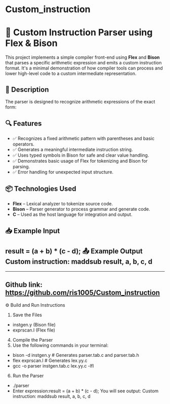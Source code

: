 # Custom_instruction
# 🧮 Custom Instruction Parser using Flex & Bison

This project implements a simple compiler front-end using **Flex** and **Bison** that parses a specific arithmetic expression and emits a custom instruction format. It's a minimal demonstration of how compiler tools can process and lower high-level code to a custom intermediate representation.

## 📄 Description

The parser is designed to recognize arithmetic expressions of the exact form:


## 🔍 Features

- ✅ Recognizes a fixed arithmetic pattern with parentheses and basic operators.
- ✅ Generates a meaningful intermediate instruction string.
- ✅ Uses typed symbols in Bison for safe and clear value handling.
- ✅ Demonstrates basic usage of Flex for tokenizing and Bison for parsing.
- ✅ Error handling for unexpected input structure.


## 📦 Technologies Used

- **Flex** – Lexical analyzer to tokenize source code.
- **Bison** – Parser generator to process grammar and generate code.
- **C** – Used as the host language for integration and output.

## 📥 Example Input
result = (a + b) * (c - d);
📤 Example Output 
Custom instruction: maddsub result, a, b, c, d
---
---
Github link: https://github.com/ris1005/Custom_instruction
---

⚙️ Build and Run Instructions
1. Save the Files
*  instgen.y (Bison file)
*  exprscan.l (Flex file)

4. Compile the Parser
5. Use the following commands in your terminal:
* bison -d instgen.y         # Generates parser.tab.c and parser.tab.h
* flex exprscan.l              # Generates lex.yy.c
* gcc -o parser instgen.tab.c lex.yy.c -lfl
  
6. Run the Parser
* ./parser
* Enter expression:result = (a + b) * (c - d);
You will see output:
Custom instruction: maddsub result, a, b, c, d




